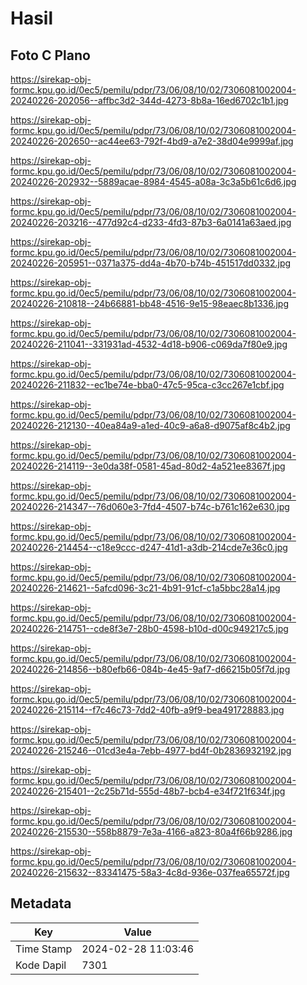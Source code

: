 # Hasil

## Foto C Plano

https://sirekap-obj-formc.kpu.go.id/0ec5/pemilu/pdpr/73/06/08/10/02/7306081002004-20240226-202056--affbc3d2-344d-4273-8b8a-16ed6702c1b1.jpg

https://sirekap-obj-formc.kpu.go.id/0ec5/pemilu/pdpr/73/06/08/10/02/7306081002004-20240226-202650--ac44ee63-792f-4bd9-a7e2-38d04e9999af.jpg

https://sirekap-obj-formc.kpu.go.id/0ec5/pemilu/pdpr/73/06/08/10/02/7306081002004-20240226-202932--5889acae-8984-4545-a08a-3c3a5b61c6d6.jpg

https://sirekap-obj-formc.kpu.go.id/0ec5/pemilu/pdpr/73/06/08/10/02/7306081002004-20240226-203216--477d92c4-d233-4fd3-87b3-6a0141a63aed.jpg

https://sirekap-obj-formc.kpu.go.id/0ec5/pemilu/pdpr/73/06/08/10/02/7306081002004-20240226-205951--0371a375-dd4a-4b70-b74b-451517dd0332.jpg

https://sirekap-obj-formc.kpu.go.id/0ec5/pemilu/pdpr/73/06/08/10/02/7306081002004-20240226-210818--24b66881-bb48-4516-9e15-98eaec8b1336.jpg

https://sirekap-obj-formc.kpu.go.id/0ec5/pemilu/pdpr/73/06/08/10/02/7306081002004-20240226-211041--331931ad-4532-4d18-b906-c069da7f80e9.jpg

https://sirekap-obj-formc.kpu.go.id/0ec5/pemilu/pdpr/73/06/08/10/02/7306081002004-20240226-211832--ec1be74e-bba0-47c5-95ca-c3cc267e1cbf.jpg

https://sirekap-obj-formc.kpu.go.id/0ec5/pemilu/pdpr/73/06/08/10/02/7306081002004-20240226-212130--40ea84a9-a1ed-40c9-a6a8-d9075af8c4b2.jpg

https://sirekap-obj-formc.kpu.go.id/0ec5/pemilu/pdpr/73/06/08/10/02/7306081002004-20240226-214119--3e0da38f-0581-45ad-80d2-4a521ee8367f.jpg

https://sirekap-obj-formc.kpu.go.id/0ec5/pemilu/pdpr/73/06/08/10/02/7306081002004-20240226-214347--76d060e3-7fd4-4507-b74c-b761c162e630.jpg

https://sirekap-obj-formc.kpu.go.id/0ec5/pemilu/pdpr/73/06/08/10/02/7306081002004-20240226-214454--c18e9ccc-d247-41d1-a3db-214cde7e36c0.jpg

https://sirekap-obj-formc.kpu.go.id/0ec5/pemilu/pdpr/73/06/08/10/02/7306081002004-20240226-214621--5afcd096-3c21-4b91-91cf-c1a5bbc28a14.jpg

https://sirekap-obj-formc.kpu.go.id/0ec5/pemilu/pdpr/73/06/08/10/02/7306081002004-20240226-214751--cde8f3e7-28b0-4598-b10d-d00c949217c5.jpg

https://sirekap-obj-formc.kpu.go.id/0ec5/pemilu/pdpr/73/06/08/10/02/7306081002004-20240226-214856--b80efb66-084b-4e45-9af7-d66215b05f7d.jpg

https://sirekap-obj-formc.kpu.go.id/0ec5/pemilu/pdpr/73/06/08/10/02/7306081002004-20240226-215114--f7c46c73-7dd2-40fb-a9f9-bea491728883.jpg

https://sirekap-obj-formc.kpu.go.id/0ec5/pemilu/pdpr/73/06/08/10/02/7306081002004-20240226-215246--01cd3e4a-7ebb-4977-bd4f-0b2836932192.jpg

https://sirekap-obj-formc.kpu.go.id/0ec5/pemilu/pdpr/73/06/08/10/02/7306081002004-20240226-215401--2c25b71d-555d-48b7-bcb4-e34f721f634f.jpg

https://sirekap-obj-formc.kpu.go.id/0ec5/pemilu/pdpr/73/06/08/10/02/7306081002004-20240226-215530--558b8879-7e3a-4166-a823-80a4f66b9286.jpg

https://sirekap-obj-formc.kpu.go.id/0ec5/pemilu/pdpr/73/06/08/10/02/7306081002004-20240226-215632--83341475-58a3-4c8d-936e-037fea65572f.jpg


## Metadata

| Key        | Value               |
| ---------- | ------------------- |
| Time Stamp | 2024-02-28 11:03:46 |
| Kode Dapil | 7301                |



